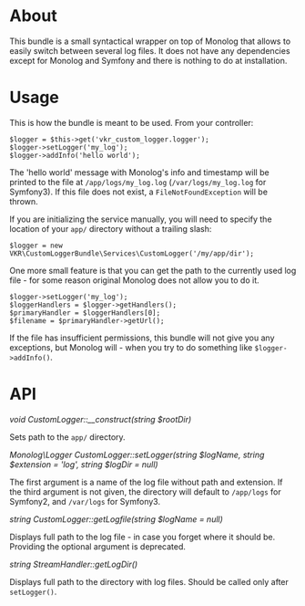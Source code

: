 About
=====

This bundle is a small syntactical wrapper on top of Monolog that allows to easily switch
between several log files. It does not have any dependencies except for Monolog and Symfony
and there is nothing to do at installation.

Usage
=====

This is how the bundle is meant to be used. From your controller:

```
$logger = $this->get('vkr_custom_logger.logger');
$logger->setLogger('my_log');
$logger->addInfo('hello world');
```

The 'hello world' message with Monolog's info and timestamp will be printed to the file
at ```/app/logs/my_log.log``` (```/var/logs/my_log.log``` for Symfony3). If this file does not exist,
a ```FileNotFoundException``` will be thrown.

If you are initializing the service manually, you will need to specify the location of your
```app/``` directory without a trailing slash:

```
$logger = new VKR\CustomLoggerBundle\Services\CustomLogger('/my/app/dir');
```

One more small feature is that you can get the path to the currently used log file - for some
reason original Monolog does not allow you to do it.

```
$logger->setLogger('my_log');
$loggerHandlers = $logger->getHandlers();
$primaryHandler = $loggerHandlers[0];
$filename = $primaryHandler->getUrl();
```

If the file has insufficient permissions, this bundle will not give you any exceptions,
but Monolog will - when you try to do something like ```$logger->addInfo()```.

API
===

*void CustomLogger::__construct(string $rootDir)*

Sets path to the ```app/``` directory.

*Monolog\Logger CustomLogger::setLogger(string $logName, string $extension = 'log', string $logDir = null)*

The first argument is a name of the log file without path and extension. If the third argument
is not given, the directory will default to ```/app/logs``` for Symfony2, and ```/var/logs```
for Symfony3.

*string CustomLogger::getLogfile(string $logName = null)*

Displays full path to the log file - in case you forget where it should be. Providing the
optional argument is deprecated.

*string StreamHandler::getLogDir()*

Displays full path to the directory with log files. Should be called only after ```setLogger()```.
